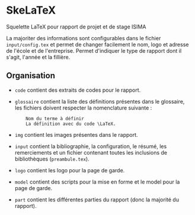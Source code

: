 # SkeLaTeX
Squelette LaTeX pour rapport de projet et de stage ISIMA

La majoriter des informations sont configurables dans le fichier `input/config.tex` et permet de changer facilement le nom, logo et adresse de l'école et de l'entreprise. Permet d'indiquer le type de rapport dont il s'agit, l'année et la fillière.

## Organisation

* `code` contient des extraits de codes pour le rapport.
* `glossaire` contient la liste des définitions présentes dans le glossaire, les fichiers doivent respecter la nomenclature suivante :
	~~~
		Nom du terme à définir
		La définition avec du code \LaTeX.
	~~~

* `img` contient les images présentes dans le rapport.
* `input` contient la bibliographie, la configuration, le résumé, les remerciements et un fichier contenant toutes les inclusions de bibliothèques (`preambule.tex`).
* `logo` contient les logo pour la page de garde.
* `model` contient des scripts pour la mise en forme et le model pour la page de garde.
* `part` contient les différentes parties du rapport (donc la majorité du rapport).

